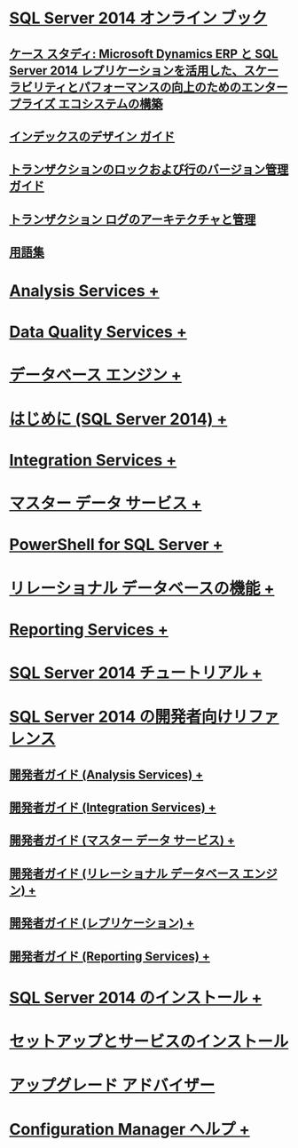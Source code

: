 # [SQL Server 2014 オンライン ブック](books-online-for-sql-server-2014.md) 
## [ケース スタディ: Microsoft Dynamics ERP と SQL Server 2014 レプリケーションを活用した、スケーラビリティとパフォーマンスの向上のためのエンタープライズ エコシステムの構築](case-study-building-an-enterprise-ecosystem.md)
## [インデックスのデザイン ガイド](sql-server-index-design-guide.md)
## [トランザクションのロックおよび行のバージョン管理ガイド](sql-server-transaction-locking-and-row-versioning-guide.md)
## [トランザクション ログのアーキテクチャと管理](sql-server-transaction-log-architecture-and-management.md)
## [用語集](glossary.md)

# [Analysis Services +](../analysis-services/analysis-services.md)
# [Data Quality Services +](../data-quality-services/data-quality-services.md)
# [データベース エンジン +](../database-engine/sql-server-database-engine-overview.md)
# [はじめに (SQL Server 2014) +](../getting-started/getting-started-sql-server-2014.md)
# [Integration Services +](../integration-services/sql-server-integration-services.md)
# [マスター データ サービス +](../master-data-services/master-data-services.md)
# [PowerShell for SQL Server +](../powershell/sql-server-powershell.md)
# [リレーショナル データベースの機能 +](../relational-databases/database-features.md)
# [Reporting Services +](../reporting-services/create-deploy-and-manage-mobile-and-paginated-reports.md)
# [SQL Server 2014 チュートリアル +](../tutorials/tutorials-for-sql-server-2014.md)

# [SQL Server 2014 の開発者向けリファレンス](developer-reference-for-sql-server-2014.md)
## [開発者ガイド (Analysis Services) +](../analysis-services/dev-guide/analysis-services-dev-guide.md)
## [開発者ガイド (Integration Services) +](../integration-services/integration-services-developer-documentation.md)
## [開発者ガイド (マスター データ サービス) +](../master-data-services/develop/master-data-services-developer-documentation.md)
## [開発者ガイド (リレーショナル データベース エンジン) +](../relational-databases/database-engine-developer-documentation.md)
## [開発者ガイド (レプリケーション) +](../relational-databases/replication/concepts/replication-developer-documentation.md)
## [開発者ガイド (Reporting Services) +](../reporting-services/reporting-services-developer-documentation.md)

# [SQL Server 2014 のインストール +](../database-engine/install-windows/installation-for-sql-server.md)
# [セットアップとサービスのインストール](../sql-server/install/setup-and-servicing-installation.md)
# [アップグレード アドバイザー](../sql-server/install/sql-server-2014-upgrade-advisor.md)
# [Configuration Manager ヘルプ +](../tools/configuration-manager/sql-server-configuration-manager-help.md)
